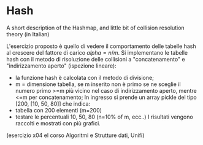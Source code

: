 # Hash
A short description of the Hashmap, and little bit of collision resolution theory (in Italian)

L'esercizio proposto è quello di vedere il comportamento delle tabelle hash al crescere del
fattore di carico $alpha = n / m$.
Si implementano le tabelle hash con il metodo di risoluzione delle collisioni a "concatenamento"
e "indirizzamento aperto" (ispezione lineare):
- la funzione hash è calcolata con il metodo di divisione;
- m = dimensione tabella, se m inserito non è primo se ne sceglie
  il numero primo >=m più vicino nel caso di indirizzamento aperto,
  mentre <=m per concatenamento;
In ingresso si prende un array pickle del tipo [200, [10, 50, 80]] che indica:
- tabella con 200 elementi (m=200)
- testare le percentuali 10, 50, 80 (n=10% of m, ecc..)
I risultati vengono raccolti e mostrati con più grafici.

(esercizio x04 el corso Algoritmi e Strutture dati, Unifi)
